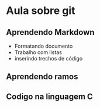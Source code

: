 # Aula sobre git


##  Aprendendo Markdown

- Formatando documento
- Trabalho com listas
- inserindo trechos de código

## Aprendendo ramos 


## Codigo na linguagem C


